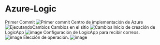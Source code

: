 # Azure-Logic
Primer Commit
![Primer commit](https://user-images.githubusercontent.com/63822421/102700998-902a2580-4220-11eb-8f9d-6e8ebec70bc4.JPG)
Centro de implementación de Azure
![EjecutandoCambios](https://user-images.githubusercontent.com/63822421/102701003-a3d58c00-4220-11eb-88ae-a7298872e0f1.JPG)
Cambios en el sitio
![Cambios](https://user-images.githubusercontent.com/63822421/102701043-e7c89100-4220-11eb-8416-7119f7f4a6fd.JPG)
Inicio de creación de LogicApp
![image](https://user-images.githubusercontent.com/63822421/102827204-26408600-43b0-11eb-9f13-c68d5e9b5c8c.png)
Configuración de LogicApp para recibir correos.
![image](https://user-images.githubusercontent.com/63822421/102830189-c6011280-43b6-11eb-8291-e2175bba6d05.png)
Elección de operación.
![image](https://user-images.githubusercontent.com/63822421/102830444-56d7ee00-43b7-11eb-9c55-54b97658aa5f.png)

